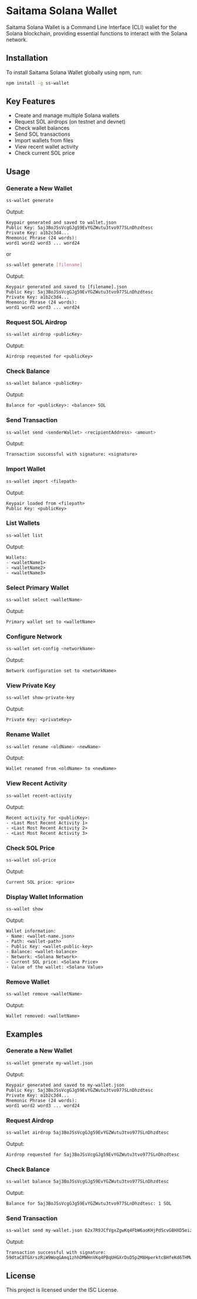 # Saitama Solana Wallet

Saitama Solana Wallet is a Command Line Interface (CLI) wallet for the Solana blockchain, providing essential functions to interact with the Solana network.

## Installation

To install Saitama Solana Wallet globally using npm, run:

```sh
npm install -g ss-wallet
```

## Key Features

- Create and manage multiple Solana wallets
- Request SOL airdrops (on testnet and devnet)
- Check wallet balances
- Send SOL transactions
- Import wallets from files
- View recent wallet activity
- Check current SOL price

## Usage

### Generate a New Wallet

```sh
ss-wallet generate
```
Output:
```
Keypair generated and saved to wallet.json
Public Key: 5aj3BoJSsVcgGJg59EvYGZWutu3tvo977SLnDhzdtesc
Private Key: a1b2c3d4...
Mnemonic Phrase (24 words):
word1 word2 word3 ... word24
```

or

```sh
ss-wallet generate [filename]
```

Output:
```
Keypair generated and saved to [filename].json
Public Key: 5aj3BoJSsVcgGJg59EvYGZWutu3tvo977SLnDhzdtesc
Private Key: a1b2c3d4...
Mnemonic Phrase (24 words):
word1 word2 word3 ... word24
```

### Request SOL Airdrop

```sh
ss-wallet airdrop <publicKey>
```

Output:
```
Airdrop requested for <publicKey>
```

### Check Balance

```sh
ss-wallet balance <publicKey>
```

Output:
```
Balance for <publicKey>: <balance> SOL
```

### Send Transaction

```sh
ss-wallet send <senderWallet> <recipientAddress> <amount>
```

Output:
```
Transaction successful with signature: <signature>
```

### Import Wallet

```sh
ss-wallet import <filepath>
```

Output:
```
Keypair loaded from <filepath>
Public Key: <publicKey>
```

### List Wallets

```sh
ss-wallet list
```

Output:
```
Wallets:
- <walletName1>
- <walletName2>
- <walletName3>
```

### Select Primary Wallet

```sh
ss-wallet select <walletName>
```

Output:
```
Primary wallet set to <walletName>
```

### Configure Network

```sh
ss-wallet set-config <networkName>
```

Output:
```
Network configuration set to <networkName>
```

### View Private Key

```sh
ss-wallet show-private-key
```

Output:
```
Private Key: <privateKey>
```

### Rename Wallet

```sh
ss-wallet rename <oldName> <newName>
```

Output:
```
Wallet renamed from <oldName> to <newName>
```

### View Recent Activity

```sh
ss-wallet recent-activity
```

Output:
```
Recent activity for <publicKey>:
- <Last Most Recent Activity 1>
- <Last Most Recent Activity 2>
- <Last Most Recent Activity 3>
```

### Check SOL Price

```sh
ss-wallet sol-price
```

Output:
```
Current SOL price: <price>
```

### Display Wallet Information

```sh
ss-wallet show
```

Output:
```
Wallet information:
- Name: <wallet-name.json>
- Path: <wallet-path>
- Public Key: <wallet-public-key>
- Balance: <wallet-balance>
- Network: <Solana Network>
- Current SOL price: <Solana Price>
- Value of the wallet: <Solana Value>
```

### Remove Wallet

```sh
ss-wallet remove <walletName>
```

Output:
```
Wallet removed: <walletName>
```

## Examples

### Generate a New Wallet

```sh
ss-wallet generate my-wallet.json
```

Output:
```
Keypair generated and saved to my-wallet.json
Public Key: 5aj3BoJSsVcgGJg59EvYGZWutu3tvo977SLnDhzdtesc
Private Key: a1b2c3d4...
Mnemonic Phrase (24 words):
word1 word2 word3 ... word24
```

### Request Airdrop

```sh
ss-wallet airdrop 5aj3BoJSsVcgGJg59EvYGZWutu3tvo977SLnDhzdtesc
```

Output:
```
Airdrop requested for 5aj3BoJSsVcgGJg59EvYGZWutu3tvo977SLnDhzdtesc
```

### Check Balance

```sh
ss-wallet balance 5aj3BoJSsVcgGJg59EvYGZWutu3tvo977SLnDhzdtesc
```

Output:
```
Balance for 5aj3BoJSsVcgGJg59EvYGZWutu3tvo977SLnDhzdtesc: 1 SOL
```

### Send Transaction

```sh
ss-wallet send my-wallet.json 62x7R9JCfVgxZgwKq4FbW6aoKHjPdScvG8HXD5eiz2Wr 0.1
```

Output:
```
Transaction successful with signature: 59dtaC8TGXrszRiW9WoqGAmq1zhhDMWHnVKq4PBqUHGXrDsD5p2M8HperktcBHfeKd6THMw4yCzxDeiQfRegTse6
```

## License

This project is licensed under the ISC License.